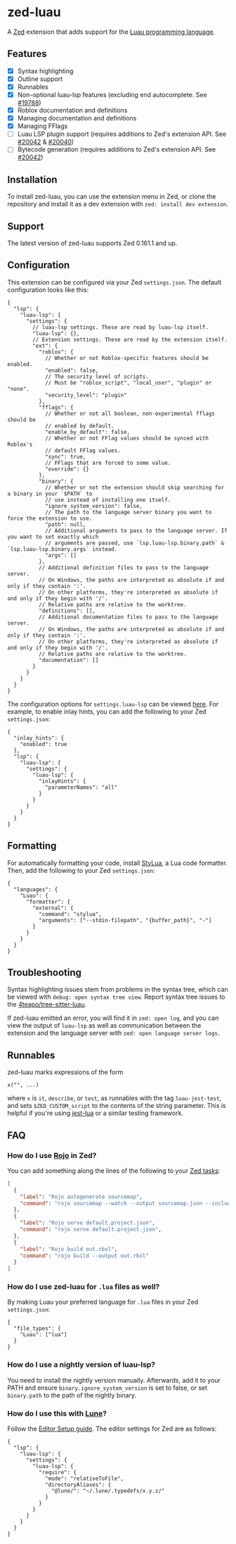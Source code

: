 # zed-luau
A [Zed](https://zed.dev/) extension that adds support for the [Luau programming language](https://luau.org/).

## Features
- [x] Syntax highlighting
- [x] Outline support
- [x] Runnables
- [x] Non-optional luau-lsp features (excluding end autocomplete. See [#19788](https://github.com/zed-industries/zed/issues/19788))
- [x] Roblox documentation and definitions
- [x] Managing documentation and definitions
- [x] Managing FFlags
- [ ] Luau LSP plugin support (requires additions to Zed's extension API. See [#20042](https://github.com/zed-industries/zed/issues/20042) & [#20040](https://github.com/zed-industries/zed/issues/20040))
- [ ] Bytecode generation (requires additions to Zed's extension API. See [#20042](https://github.com/zed-industries/zed/issues/20042))

## Installation
To install zed-luau, you can use the extension menu in Zed, or clone the repository and install it
as a dev extension with `zed: install dev extension`.

## Support
The latest version of zed-luau supports Zed 0.161.1 and up.

## Configuration
This extension can be configured via your Zed `settings.json`. The default configuration looks like
this:

```jsonc
{
  "lsp": {
    "luau-lsp": {
      "settings": {
        // luau-lsp settings. These are read by luau-lsp itself.
        "luau-lsp": {},
        // Extension settings. These are read by the extension itself.
        "ext": {
          "roblox": {
            // Whether or not Roblox-specific features should be enabled.
            "enabled": false,
            // The security level of scripts.
            // Must be "roblox_script", "local_user", "plugin" or "none".
            "security_level": "plugin"
          },
          "fflags": {
            // Whether or not all boolean, non-experimental fflags should be
            // enabled by default.
            "enable_by_default": false,
            // Whether or not FFlag values should be synced with Roblox's
            // default FFlag values.
            "sync": true,
            // FFlags that are forced to some value.
            "override": {}
          },
          "binary": {
            // Whether or not the extension should skip searching for a binary in your `$PATH` to
            // use instead of installing one itself.
            "ignore_system_version": false,
            // The path to the language server binary you want to force the extension to use.
            "path": null,
            // Additional arguments to pass to the language server. If you want to set exactly which
            // arguments are passed, use `lsp.luau-lsp.binary.path` & `lsp.luau-lsp.binary.args` instead.
            "args": []
          },
          // Additional definition files to pass to the language server.
          // On Windows, the paths are interpreted as absolute if and only if they contain ':'.
          // On other platforms, they're interpreted as absolute if and only if they begin with '/'.
          // Relative paths are relative to the worktree.
          "definitions": [],
          // Additional documentation files to pass to the language server.
          // On Windows, the paths are interpreted as absolute if and only if they contain ':'.
          // On other platforms, they're interpreted as absolute if and only if they begin with '/'.
          // Relative paths are relative to the worktree.
          "documentation": []
        }
      }
    }
  }
}
```

The configuration options for `settings.luau-lsp` can be viewed
[here](https://github.com/JohnnyMorganz/luau-lsp/blob/ae63ce5e10bc5d42122669fc20606fc5ec2fe54d/src/include/LSP/ClientConfiguration.hpp#L220).
For example, to enable inlay hints, you can add the following to your Zed `settings.json`:

```jsonc
{
  "inlay_hints": {
    "enabled": true
  },
  "lsp": {
    "luau-lsp": {
      "settings": {
        "luau-lsp": {
          "inlayHints": {
            "parameterNames": "all"
          }
        }
      }
    }
  }
}
```

## Formatting
For automatically formatting your code, install
[StyLua](https://github.com/JohnnyMorganz/StyLua), a Lua code formatter. Then,
add the following to your Zed `settings.json`:

```jsonc
{
  "languages": {
    "Luau": {
      "formatter": {
        "external": {
          "command": "stylua",
          "arguments": ["--stdin-filepath", "{buffer_path}", "-"]
        }
      }
    }
  }
}
```

## Troubleshooting
Syntax highlighting issues stem from problems in the syntax tree, which can be viewed with `debug: open syntax tree view`.
Report syntax tree issues to the [4teapo/tree-sitter-luau](https://github.com/4teapo/tree-sitter-luau).

If zed-luau emitted an error, you will find it in `zed: open log`, and you can view the output of `luau-lsp`
as well as communication between the extension and the language server with `zed: open language server logs`.

## Runnables
zed-luau marks expressions of the form
```luau
x("", ...)
```
where `x` is `it`, `describe`, or `test`, as runnables with the tag `luau-jest-test`, and sets
`$ZED_CUSTOM_script` to the contents of the string parameter. This is helpful if you're using
[jest-lua](https://github.com/jsdotlua/jest-lua) or a similar testing framework.

## FAQ
### How do I use [Rojo](https://rojo.space/) in Zed?
You can add something along the lines of the following to your [Zed tasks](https://zed.dev/docs/tasks):

```json
[
  {
    "label": "Rojo autogenerate sourcemap",
    "command": "rojo sourcemap --watch --output sourcemap.json --include-non-scripts",
  },
  {
    "label": "Rojo serve default.project.json",
    "command": "rojo serve default.project.json",
  },
  {
    "label": "Rojo build out.rbxl",
    "command": "rojo build --output out.rbxl"
  }
]
```

### How do I use zed-luau for `.lua` files as well?
By making Luau your preferred language for `.lua` files in your Zed `settings.json`:

```jsonc
{
  "file_types": {
    "Luau": ["lua"]
  }
}
```

### How do I use a nightly version of luau-lsp?
You need to install the nightly version manually. Afterwards, add it to your PATH and ensure
`binary.ignore_system_version` is set to false, or set `binary.path` to the path of the nightly
binary.

### How do I use this with [Lune](https://github.com/lune-org/lune)?
Follow the [Editor Setup guide](https://lune-org.github.io/docs/getting-started/4-editor-setup).
The editor settings for Zed are as follows:

```jsonc
{
  "lsp": {
    "luau-lsp": {
      "settings": {
        "luau-lsp": {
          "require": {
            "mode": "relativeToFile",
            "directoryAliases": {
              "@lune/": "~/.lune/.typedefs/x.y.z/"
            }
          }
        }
      }
    }
  }
}
```
